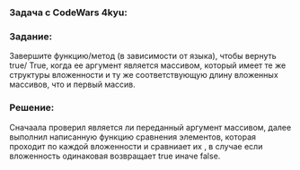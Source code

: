 <h3> Задача с CodeWars 4kyu: </h3>
<h3>Задание:</h3>
<p>Завершите функцию/метод (в зависимости от языка), чтобы вернуть true/ True, когда ее аргумент является массивом, который имеет те же структуры вложенности и ту же соответствующую длину вложенных массивов, что и первый массив.</p>

<h3>Решение:</h3>
<p>Сначаала проверил является ли переданный аргумент массивом, далее выполнил написанную функцию сравнения элементов, которая проходит по каждой вложенности и сравниает их , в случае если вложенность одинаковая возвращает true иначе false.</p>
